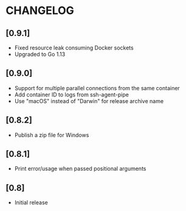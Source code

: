 # CHANGELOG

## [0.9.1]

* Fixed resource leak consuming Docker sockets
* Upgraded to Go 1.13

## [0.9.0]

* Support for multiple parallel connections from the same container
* Add container ID to logs from ssh-agent-pipe
* Use "macOS" instead of "Darwin" for release archive name

## [0.8.2]

* Publish a zip file for Windows

## [0.8.1]

* Print error/usage when passed positional arguments

## [0.8]

* Initial release
